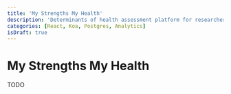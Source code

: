 ```yaml
---
title: 'My Strengths My Health'
description: 'Determinants of health assessment platform for researchers.'
categories: [React, Koa, Postgres, Analytics]
isDraft: true
---
```


# My Strengths My Health

TODO
